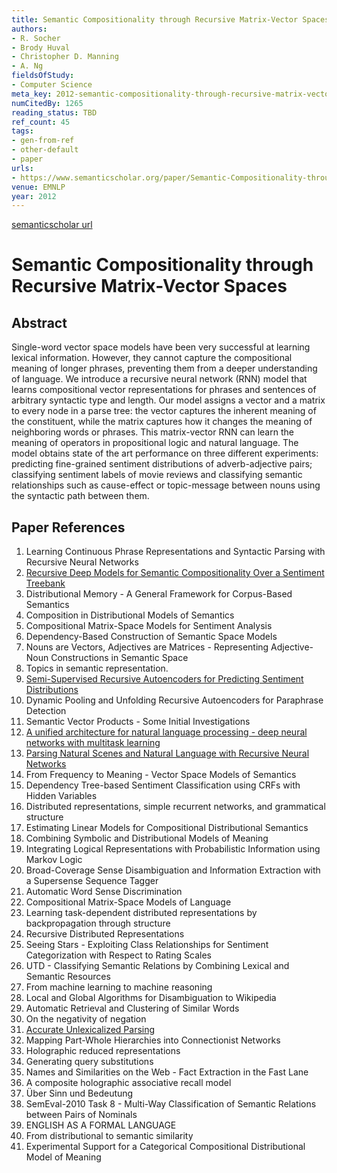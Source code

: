```yaml
---
title: Semantic Compositionality through Recursive Matrix-Vector Spaces
authors:
- R. Socher
- Brody Huval
- Christopher D. Manning
- A. Ng
fieldsOfStudy:
- Computer Science
meta_key: 2012-semantic-compositionality-through-recursive-matrix-vector-spaces
numCitedBy: 1265
reading_status: TBD
ref_count: 45
tags:
- gen-from-ref
- other-default
- paper
urls:
- https://www.semanticscholar.org/paper/Semantic-Compositionality-through-Recursive-Spaces-Socher-Huval/27e38351e48fe4b7da2775bf94341738bc4da07e?sort=total-citations
venue: EMNLP
year: 2012
---
```


[semanticscholar url](https://www.semanticscholar.org/paper/Semantic-Compositionality-through-Recursive-Spaces-Socher-Huval/27e38351e48fe4b7da2775bf94341738bc4da07e?sort=total-citations)

# Semantic Compositionality through Recursive Matrix-Vector Spaces

## Abstract

Single-word vector space models have been very successful at learning lexical information. However, they cannot capture the compositional meaning of longer phrases, preventing them from a deeper understanding of language. We introduce a recursive neural network (RNN) model that learns compositional vector representations for phrases and sentences of arbitrary syntactic type and length. Our model assigns a vector and a matrix to every node in a parse tree: the vector captures the inherent meaning of the constituent, while the matrix captures how it changes the meaning of neighboring words or phrases. This matrix-vector RNN can learn the meaning of operators in propositional logic and natural language. The model obtains state of the art performance on three different experiments: predicting fine-grained sentiment distributions of adverb-adjective pairs; classifying sentiment labels of movie reviews and classifying semantic relationships such as cause-effect or topic-message between nouns using the syntactic path between them.

## Paper References

1. Learning Continuous Phrase Representations and Syntactic Parsing with Recursive Neural Networks
2. [Recursive Deep Models for Semantic Compositionality Over a Sentiment Treebank](2013-recursive-deep-models-for-semantic-compositionality-over-a-sentiment-treebank)
3. Distributional Memory - A General Framework for Corpus-Based Semantics
4. Composition in Distributional Models of Semantics
5. Compositional Matrix-Space Models for Sentiment Analysis
6. Dependency-Based Construction of Semantic Space Models
7. Nouns are Vectors, Adjectives are Matrices - Representing Adjective-Noun Constructions in Semantic Space
8. Topics in semantic representation.
9. [Semi-Supervised Recursive Autoencoders for Predicting Sentiment Distributions](2011-semi-supervised-recursive-autoencoders-for-predicting-sentiment-distributions)
10. Dynamic Pooling and Unfolding Recursive Autoencoders for Paraphrase Detection
11. Semantic Vector Products - Some Initial Investigations
12. [A unified architecture for natural language processing - deep neural networks with multitask learning](2008-a-unified-architecture-for-natural-language-processing-deep-neural-networks-with-multitask-learning)
13. [Parsing Natural Scenes and Natural Language with Recursive Neural Networks](2011-parsing-natural-scenes-and-natural-language-with-recursive-neural-networks)
14. From Frequency to Meaning - Vector Space Models of Semantics
15. Dependency Tree-based Sentiment Classification using CRFs with Hidden Variables
16. Distributed representations, simple recurrent networks, and grammatical structure
17. Estimating Linear Models for Compositional Distributional Semantics
18. Combining Symbolic and Distributional Models of Meaning
19. Integrating Logical Representations with Probabilistic Information using Markov Logic
20. Broad-Coverage Sense Disambiguation and Information Extraction with a Supersense Sequence Tagger
21. Automatic Word Sense Discrimination
22. Compositional Matrix-Space Models of Language
23. Learning task-dependent distributed representations by backpropagation through structure
24. Recursive Distributed Representations
25. Seeing Stars - Exploiting Class Relationships for Sentiment Categorization with Respect to Rating Scales
26. UTD - Classifying Semantic Relations by Combining Lexical and Semantic Resources
27. From machine learning to machine reasoning
28. Local and Global Algorithms for Disambiguation to Wikipedia
29. Automatic Retrieval and Clustering of Similar Words
30. On the negativity of negation
31. [Accurate Unlexicalized Parsing](2003-accurate-unlexicalized-parsing)
32. Mapping Part-Whole Hierarchies into Connectionist Networks
33. Holographic reduced representations
34. Generating query substitutions
35. Names and Similarities on the Web - Fact Extraction in the Fast Lane
36. A composite holographic associative recall model
37. Über Sinn und Bedeutung
38. SemEval-2010 Task 8 - Multi-Way Classification of Semantic Relations between Pairs of Nominals
39. ENGLISH AS A FORMAL LANGUAGE
40. From distributional to semantic similarity
41. Experimental Support for a Categorical Compositional Distributional Model of Meaning
